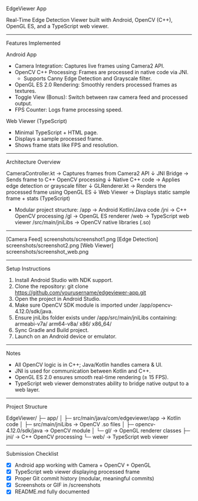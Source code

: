 EdgeViewer App

Real-Time Edge Detection Viewer built with Android, OpenCV (C++), OpenGL ES, and a TypeScript web viewer.

---

Features Implemented

Android App
- Camera Integration: Captures live frames using Camera2 API.
- OpenCV C++ Processing: Frames are processed in native code via JNI.
  - Supports Canny Edge Detection and Grayscale filter.
- OpenGL ES 2.0 Rendering: Smoothly renders processed frames as textures.
- Toggle View (Bonus): Switch between raw camera feed and processed output.
- FPS Counter: Logs frame processing speed.

Web Viewer (TypeScript)
- Minimal TypeScript + HTML page.
- Displays a sample processed frame.
- Shows frame stats like FPS and resolution.

---

Architecture Overview

CameraController.kt  → Captures frames from Camera2 API
      ↓
JNI Bridge          → Sends frame to C++ OpenCV processing
      ↓
Native C++ code     → Applies edge detection or grayscale filter
      ↓
GLRenderer.kt       → Renders the processed frame using OpenGL ES
      ↓
Web Viewer          → Displays static sample frame + stats (TypeScript)

- Modular project structure:
/app          → Android Kotlin/Java code
/jni          → C++ OpenCV processing
/gl           → OpenGL ES renderer
/web          → TypeScript web viewer
/src/main/jniLibs → OpenCV native libraries (.so)

---

[Camera Feed] screenshots/screenshot1.png
[Edge Detection] screenshots/screenshot2.png
[Web Viewer] screenshots/screenshot_web.png

---

Setup Instructions

1. Install Android Studio with NDK support.
2. Clone the repository:
   git clone https://github.com/yourusername/edgeviewer-app.git
3. Open the project in Android Studio.
4. Make sure OpenCV SDK module is imported under /app/opencv-4.12.0/sdk/java.
5. Ensure jniLibs folder exists under /app/src/main/jniLibs containing:
   armeabi-v7a/
   arm64-v8a/
   x86/
   x86_64/
6. Sync Gradle and Build project.
7. Launch on an Android device or emulator.

---

Notes

- All OpenCV logic is in C++; Java/Kotlin handles camera & UI.
- JNI is used for communication between Kotlin and C++.
- OpenGL ES 2.0 ensures smooth real-time rendering (≥ 15 FPS).
- TypeScript web viewer demonstrates ability to bridge native output to a web layer.

---

Project Structure

EdgeViewer/
 ├─ app/
 │   ├─ src/main/java/com/edgeviewer/app  → Kotlin code
 │   ├─ src/main/jniLibs                  → OpenCV .so files
 │   ├─ opencv-4.12.0/sdk/java            → OpenCV module
 │   └─ gl/                               → OpenGL renderer classes
 ├─ jni/                                  → C++ OpenCV processing
 └─ web/                                  → TypeScript web viewer

---

Submission Checklist

- [x] Android app working with Camera + OpenCV + OpenGL
- [x] TypeScript web viewer displaying processed frame
- [x] Proper Git commit history (modular, meaningful commits)
- [x] Screenshots or GIF in /screenshots
- [x] README.md fully documented
